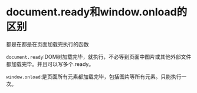 # document.ready和window.onload的区别

都是在都是在页面加载完执行的函数

`document.ready`:DOM树加载完毕，就执行，不必等到页面中图片或其他外部文件都加载完毕。并且可以写多个.ready。

`window.onload`:是页面所有元素都加载完毕，包括图片等所有元素。只能执行一次。
